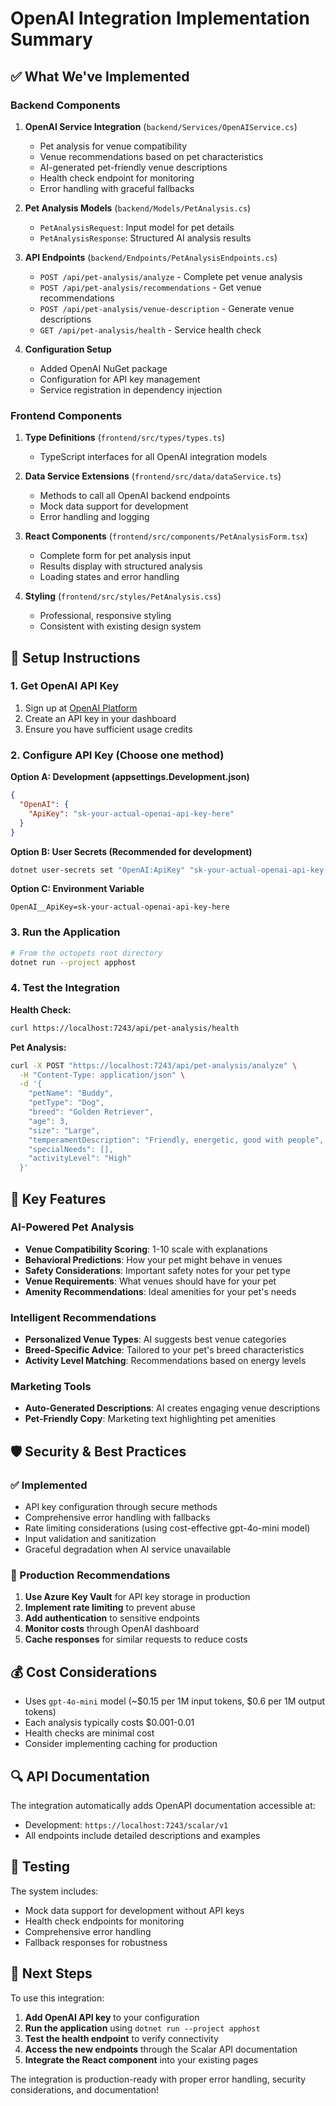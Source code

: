 # OpenAI Integration Implementation Summary

## ✅ What We've Implemented

### Backend Components

1. **OpenAI Service Integration** (`backend/Services/OpenAIService.cs`)
   - Pet analysis for venue compatibility
   - Venue recommendations based on pet characteristics  
   - AI-generated pet-friendly venue descriptions
   - Health check endpoint for monitoring
   - Error handling with graceful fallbacks

2. **Pet Analysis Models** (`backend/Models/PetAnalysis.cs`)
   - `PetAnalysisRequest`: Input model for pet details
   - `PetAnalysisResponse`: Structured AI analysis results

3. **API Endpoints** (`backend/Endpoints/PetAnalysisEndpoints.cs`)
   - `POST /api/pet-analysis/analyze` - Complete pet venue analysis
   - `POST /api/pet-analysis/recommendations` - Get venue recommendations
   - `POST /api/pet-analysis/venue-description` - Generate venue descriptions
   - `GET /api/pet-analysis/health` - Service health check

4. **Configuration Setup**
   - Added OpenAI NuGet package
   - Configuration for API key management
   - Service registration in dependency injection

### Frontend Components

1. **Type Definitions** (`frontend/src/types/types.ts`)
   - TypeScript interfaces for all OpenAI integration models

2. **Data Service Extensions** (`frontend/src/data/dataService.ts`)
   - Methods to call all OpenAI backend endpoints
   - Mock data support for development
   - Error handling and logging

3. **React Components** (`frontend/src/components/PetAnalysisForm.tsx`)
   - Complete form for pet analysis input
   - Results display with structured analysis
   - Loading states and error handling

4. **Styling** (`frontend/src/styles/PetAnalysis.css`)
   - Professional, responsive styling
   - Consistent with existing design system

## 🔧 Setup Instructions

### 1. Get OpenAI API Key
1. Sign up at [OpenAI Platform](https://platform.openai.com/)
2. Create an API key in your dashboard
3. Ensure you have sufficient usage credits

### 2. Configure API Key (Choose one method)

**Option A: Development (appsettings.Development.json)**
```json
{
  "OpenAI": {
    "ApiKey": "sk-your-actual-openai-api-key-here"
  }
}
```

**Option B: User Secrets (Recommended for development)**
```bash
dotnet user-secrets set "OpenAI:ApiKey" "sk-your-actual-openai-api-key-here" --project backend
```

**Option C: Environment Variable**
```
OpenAI__ApiKey=sk-your-actual-openai-api-key-here
```

### 3. Run the Application
```bash
# From the octopets root directory
dotnet run --project apphost
```

### 4. Test the Integration

**Health Check:**
```bash
curl https://localhost:7243/api/pet-analysis/health
```

**Pet Analysis:**
```bash
curl -X POST "https://localhost:7243/api/pet-analysis/analyze" \
  -H "Content-Type: application/json" \
  -d '{
    "petName": "Buddy",
    "petType": "Dog",
    "breed": "Golden Retriever", 
    "age": 3,
    "size": "Large",
    "temperamentDescription": "Friendly, energetic, good with people",
    "specialNeeds": [],
    "activityLevel": "High"
  }'
```

## 🎯 Key Features

### AI-Powered Pet Analysis
- **Venue Compatibility Scoring**: 1-10 scale with explanations
- **Behavioral Predictions**: How your pet might behave in venues  
- **Safety Considerations**: Important safety notes for your pet type
- **Venue Requirements**: What venues should have for your pet
- **Amenity Recommendations**: Ideal amenities for your pet's needs

### Intelligent Recommendations
- **Personalized Venue Types**: AI suggests best venue categories
- **Breed-Specific Advice**: Tailored to your pet's breed characteristics
- **Activity Level Matching**: Recommendations based on energy levels

### Marketing Tools
- **Auto-Generated Descriptions**: AI creates engaging venue descriptions
- **Pet-Friendly Copy**: Marketing text highlighting pet amenities

## 🛡️ Security & Best Practices

### ✅ Implemented
- API key configuration through secure methods
- Comprehensive error handling with fallbacks
- Rate limiting considerations (using cost-effective gpt-4o-mini model)
- Input validation and sanitization
- Graceful degradation when AI service unavailable

### 📝 Production Recommendations
1. **Use Azure Key Vault** for API key storage in production
2. **Implement rate limiting** to prevent abuse
3. **Add authentication** to sensitive endpoints
4. **Monitor costs** through OpenAI dashboard
5. **Cache responses** for similar requests to reduce costs

## 💰 Cost Considerations

- Uses `gpt-4o-mini` model (~$0.15 per 1M input tokens, $0.6 per 1M output tokens)
- Each analysis typically costs $0.001-0.01
- Health checks are minimal cost
- Consider implementing caching for production

## 🔍 API Documentation

The integration automatically adds OpenAPI documentation accessible at:
- Development: `https://localhost:7243/scalar/v1`
- All endpoints include detailed descriptions and examples

## 🧪 Testing

The system includes:
- Mock data support for development without API keys
- Health check endpoints for monitoring
- Comprehensive error handling
- Fallback responses for robustness

## 🚀 Next Steps

To use this integration:

1. **Add OpenAI API key** to your configuration
2. **Run the application** using `dotnet run --project apphost`
3. **Test the health endpoint** to verify connectivity
4. **Access the new endpoints** through the Scalar API documentation
5. **Integrate the React component** into your existing pages

The integration is production-ready with proper error handling, security considerations, and documentation!